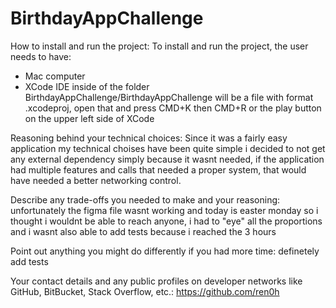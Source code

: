 # BirthdayAppChallenge
How to install and run the project:
To install and run the project, the user needs to have:
- Mac computer
- XCode IDE
inside of the folder BirthdayAppChallenge/BirthdayAppChallenge will be a file with format .xcodeproj, open that and press CMD+K then CMD+R or the play button on the upper left side of XCode

Reasoning behind your technical choices:
Since it was a fairly easy application my technical choises have been quite simple
i decided to not get any external dependency simply because it wasnt needed, if the application had multiple features and calls that needed a proper system, that would have needed a better networking control.

Describe any trade-offs you needed to make and your reasoning:
unfortunately the figma file wasnt working and today is easter monday so i thought i wouldnt be able to reach anyone, i had to "eye" all the proportions 
and i wasnt also able  to add tests because i reached the 3 hours

Point out anything you might do differently if you had more time:
definetely add tests

Your contact details and any public profiles on developer networks like GitHub, BitBucket, Stack Overflow, etc.:
https://github.com/ren0h
